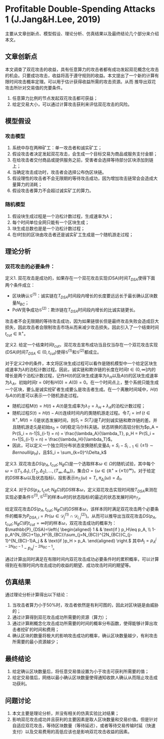 # Profitable Double-Spending Attacks 1 (J.Jang&H.Lee, 2019)

主要从文章创新点、模型假设、理论分析、仿真结果以及最终结论几个部分来介绍本文。

## 文章创新点

本文调查了双花攻击的收益，具有任意算力的攻击者都有成功发起双花概念化攻击的机会。只要成功攻击，收益将高于遵守规则的收益。本文提出了一个新的计算有限时间攻击概率定理。可以用于估计获得收益所需的攻击资源。从而
推导出双花攻击所针对交易值的充要条件。
1. 任意算力比例的节点发起双花攻击都可获益；
2. 给定交易大小，可以通过计算攻击获利来评估双花攻击的风险。

## 模型假设
### 攻击模型

1. 系统中存在两种矿工：单一攻击者和诚实矿工；
2. 假设攻击者决定发起双花攻击，会生成一个目标交易为商品或服务支付金额；
3. 在给攻击者交付商品或提供服务之前，受害者会选择等待部分区块添加到链上；
4. 当确定攻击成功时，攻击者会选择公布伪区块链。
5. 假设理性的攻击者不会无限期的等待攻击成功，因为增加攻击链常会会造成大量算力的消耗；
6. 假设攻击者算力不会超过诚实矿工的算力。

### 随机模型

1. 假设块生成过程是一个泊松计数过程，生成速率为$\lambda$；
2. 每个时间单位全网只能有一个区块生成；
3. 块生成总数也是是一个泊松计数过程；
4. 在$t$时刻的区块由攻击者还是诚实矿工生成是一个随机游走过程；

## 理论分析

### 双花攻击的必要条件：

定义1. 双花攻击是成功的，如果存在一个双花攻击实现(DSA)时间$T_{DSA}$使得下面两个条件成立：
  * 区块确认$\mathcal{G}^{(1)}$：诚实链在$T_{DSA}$时间段内增长的长度要远远长于最长确认区块数量$N_{BC}$；
  * PoW竞争成功$\mathcal{G}^{(2)}$：欺诈链在$T_{DSA}$时间段内增长的比诚实链更长。

攻击者不会无限期的等待攻击成功，因为如果链很长但是最终攻击失败会造成巨大损失，因此攻击者会限制攻击市场从而来减少攻击损失。因此引入了一个结束时间$t_{cut}\in \mathbb{R}^+$。

定义2. 给定一个结束时间$t_{cut}$，双花攻击宣布成功当且仅当存在一个双花攻击实现(DSA)时间$T_{DSA} \in (0, t_{cut})$使得$\mathcal{G}^{(1)}$和$\mathcal{G}^{(2)}$都成立。

对于定义2中的条件，本文将区块生成过程可以看作是随机模型中一个给定区块生成速率为$\lambda$的泊松计数过程。因此，诚实链和欺诈链的长度在时间$t\in(0, \infty]$内的增长是两个泊松计数过程，记作$H(t)$的区块生成速率为$\lambda_H$以及$A(t)$的区块生成速率为$\lambda_A$。初始时间$t=0$时有$H(0)=A(0)=0$。在一个时间点上，整个系统只能生成一个区块，要么是诚实挖矿者生成要么是攻击者生成。在一个离散时间域中，$H(t)$与$A(t)$的差可以表示一个随机游走过程。
  * 随机过程$M(t) = H(t)+A(t)$是生成率为$\lambda_T = \lambda_H+\lambda_A$的泊松计数过程；
  * 随机过程$S(t) = H(t)-A(t)$连续时间内的类随机游走过程。令$T_i = \inf\{t\in\mathbb{R}^+, M(t) = i\}$是状态发展时间，则$S_i = S(T_i)$是$T_i$时刻诚实链和欺诈链的差。并且随机游走$S_i$是初始$s_0 = 0$的稳定马尔科夫链。状态转换的高铝分别为$p_A = Pr(S_i = n-1|S_{i-1} = n) = \frac{\lambda_A}{\lambda_T}, p_H = Pr(S_i = n+1|S_{i-1} = n) = \frac{\lambda_H}{\lambda_T}$。
  * 因此，可以定义一个独立同分布状态变换随机变量$\Delta_i = S_i-S_{i-1}\in\{\pm1\}\sim Bernoulli(p_H)$，且$S_i = \sum_{k=0}^i\Delta_k$

定义3. 双花攻击$DS(p_A, t_{cut};N_BC)$是一个选取样本$\omega\in\Omega$的随机试验，其中每个$\omega = ((T_1,\Delta_1), (T_2,\Delta_2), \dots, (T_\infty,\Delta_\infty))$，集合$\Omega = \{\omega\in\{\mathbb{R}^+\times\{\pm1\}\}^\infty\}$。对于给定的$DS$样本$\omega$以及状态指标$i$，投影表示$\pi_{T_i}(\omega) = T_i, \pi_{\Delta_i}(\omega) = \Delta_i$。

定义4. 对于$DS(p_A, t_cut;N_BC)$的$DS$样本$\omega$，定义双花攻击实现时间按$T_{DSA}$来测在实现必要条件$\mathcal{G}^(1),\mathcal{G}^{(2)}$的样本$\omega$时的状态指标$i$的最近的状态发展时间$\pi_{T_i}$。

给定双花攻击$DS(p_A, t_{cut};N_BC)$的$DS$样本$\omega$，该样本同时满足双花攻击两个必要条件的概率为$P_{DSA,i} = Pr(\omega\in\mathcal{D}_j^{(1)}\cap\mathcal{D}_{i,j}^{(2)})$。从而可以推导出当双花攻击$DS(p_A, t_{cut};N_BC)$的$t_{cut} = \infty$时的样本$\omega$，双花攻击成功的概率为：
 $\mathbb{P}_{DSA}=\left\{
    \begin{aligned}
    1 &  & \text{if } p_H\leq p_A, \\
    1-p_A^{N_{BC}+1}p_H^{B_{BC}}\sum_{j=N_{BC}}^{2N_{BC}}C_{j-1}^{N_{BC}-1}A_j &  & \text{if }p_H > p_A.
    \end{aligned}
  \right.$
其中$A_j = p_A^{j-2N_{BC}-1} - p_H^{j-2N_{BC}-1}$。



通过计算出同时满足在有限时间内双花攻击成功必要条件时的累积概率，可以计算得到在有限时间内攻击成功的收益的期望、成功攻击时间的期望等。

## 仿真结果

通过理论分析计算得出以下结论：

1. 当攻击者算力小于50%时，攻击者依然是有利可图的，因此对区块链是由威胁的；
2. 通过计算得到双花攻击成功所需要的资源（算力）；
3. 通过计算刷概念化攻击成功所需要的时间的概率分布函数，使得能够计算出攻击者挖矿的时间和费用；
4. 确认区块的数量将极大的影响攻击成功的概率，确认区块数量越少，有利攻击所需要的最小资源越少；

## 最终结论

1. 给定确认区块数量后，将任意交易值设置为小于攻击可获利所需要的值；
2. 给定交易值后，网络以最小确认区块数量使得通知收款人确认从而阻止攻击成功获利。

## 问题讨论

1. 本文主要是理论分析，并没有相关的仿真实验比对结果；
2. 影响双花攻击成功并且获利的主要因素是取人区块数量和交易价值。但是针对自适应双花攻击，等待区块数量（等待延迟），或者等待交易传输时延（快速支付）以及交易费用的高低应该也是影响双花攻击收益的因素。
